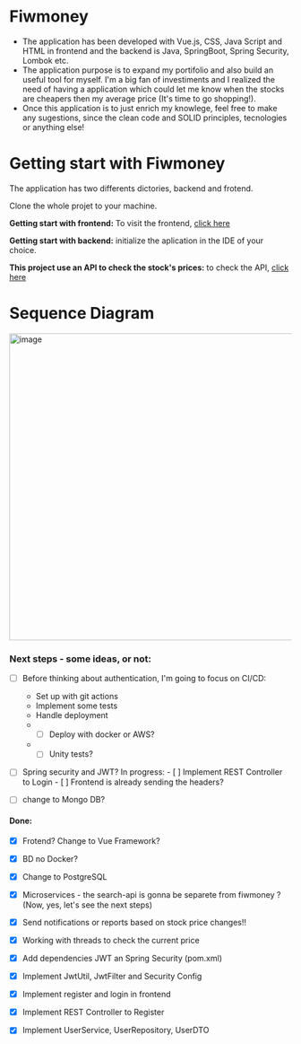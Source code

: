 # Fiwmoney

- The application has been developed with Vue.js, CSS, Java Script and HTML in frontend and the backend is Java, SpringBoot, Spring Security, Lombok etc.
- The application purpose is to expand my portifolio and also build an useful tool for myself. I'm a big fan of investiments and I realized the need of having a application which could let me know when the stocks are cheapers then my average price (It's time to go shopping!).
- Once this application is to just enrich my knowlege, feel free to make any sugestions, since the clean code and SOLID principles, tecnologies or anything else!

# Getting start with Fiwmoney
The application has two differents dictories, backend and frotend.

Clone the whole projet to your machine.

**Getting start with frontend:** To visit the frontend, [click here](https://github.com/marina-msl/Fiwmoney_frontend)

**Getting start with backend:** initialize the aplication in the IDE of your choice.

**This project use an API to check the stock's prices:** to check the API, [click here](https://github.com/marina-msl/search-stock-api)

# Sequence Diagram


<img width="547" alt="image" src="https://github.com/user-attachments/assets/4b4e16f6-ab1d-4139-8098-5a19732d3c53" />



### Next steps - some ideas, or not:
- [ ] Before thinking about authentication, I'm going to focus on CI/CD:
    - Set up with git actions
    - Implement some tests
    - Handle deployment
    - - [ ] Deploy with docker or AWS?
    - - [ ] Unity tests?
- [ ] Spring security and JWT? In progress:
        - [ ] Implement REST Controller to Login
        - [ ] Frontend is already sending the headers?
            
- [ ] change to Mongo DB?  
  
#### Done:
 
- [X] Frotend? Change to Vue Framework?
- [X] BD no Docker?
- [X] Change to PostgreSQL
- [X] Microservices - the search-api is gonna be separete from fiwmoney ? (Now, yes, let's see the next steps)
- [X] Send notifications or reports based on stock price changes!!
- [X] Working with threads to check the current price
- [X] Add dependencies JWT an Spring Security  (pom.xml)
- [X] Implement JwtUtil, JwtFilter and Security Config
- [X] Implement register and login in frontend
- [X] Implement REST Controller to Register
- [x] Implement UserService, UserRepository, UserDTO

 

